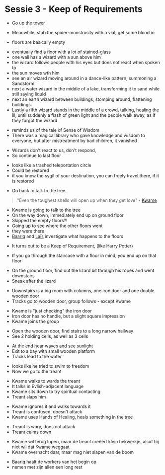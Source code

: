 # Sessie 3 - Keep of Requirements

- Go up the tower

- Meanwhile, stab the spider-monstrosity with a vial, get some blood in
- floors are basically empty

+ eventually find a floor with a lot of stained-glass
+ one wall has a wizard with a sun above him
+ the wizard follows people with his eyes but does not react when spoken to
+ the sun moves wth him
+ see an air wizard moving around in a dance-like pattern, summoning a Sandstorm
+ next a water wizard in the middle of a lake, transforming it to sand while still saying liquid
+ next an earth wizard between buildings, stomping around, flattening buildings.
+ Lastly a fifth wizard stands in the middle of a crowd, talking, healing the ill, until suddenly a flash of green light and the people walk away, as if they forgot the wizard

- reminds us of the tale of Sense of Wisdom
- There was a magical library who gave knowledge and wisdom to everyone, but after mistreatment by bad children, it vanished

+ Wizards don't react to us, don't respond,
+ So continue to last floor

- looks like a trashed teleportation circle
- Could be restored
- if you know the sygil of your destination, you can freely travel there, if it is restored

+ Go back to talk to the tree.

> "Even the toughest shells will open up when they get love" - [Kwame](https://bookstack.hemels.me/books/Inquisitors/page/kwame)

- Kwame is going to talk to the tree
- On the way down, immediately end up on ground floor
- Skipped the empty floors?!
- Going up to see where the other floors went
- they were there
- [Baariq](https://bookstack.hemels.me/books/Inquisitors/page/baariq) and [Laïs](https://bookstack.hemels.me/books/Inquisitors/page/lais-emeteria) investigate what happens to the floors

+ It turns out to be a Keep of Requirement, (like Harry Potter)

- If you go through the staircase with a floor in mind, you end up on that floor

+ On the ground floor, find out the lizard bit through his ropes and went downstairs
+ Sneak after the lizard

- Downstairs is a big room with columns, one iron door and one double wooden door
- Tracks go to wooden door, group follows - except Kwame

+ Kwame is "just checking" the iron door
+ Iron door has no handle, but a slight square impression
+ Kwame joins the group

- Open the wooden door, find stairs to a long narrow hallway
- See 2 holding cells, as well as 3 cells

+ At the end hear waves and see sunlight
+ Exit to a bay with small wooden platform
+ Tracks lead to the water

- looks like he tried to swim to freedom
- Now we go to the treant

+ Kwame walks to wards the treant
+ It talks in Evlish-adjacent language
+ Kwame sits down to try spiritual contacting
+ Treant slaps him

- Kwame ignores it and walks towards it
- Treant is confused, doesn't attack
- Kwame uses Hands of Healing, heals something in the tree

+ Treant is wary, does not attack
+ Treant calms down

- Kwame wil terug lopen, maar de treant creëert klein hekwerkje, alsof hij niet wil dat Kwame weggaat
- Kwame overnacht daar, maar mag niet slapen van de boom

+ Baariq haalt de workers van het begin op
+ nemen met zijn allen een long rest
